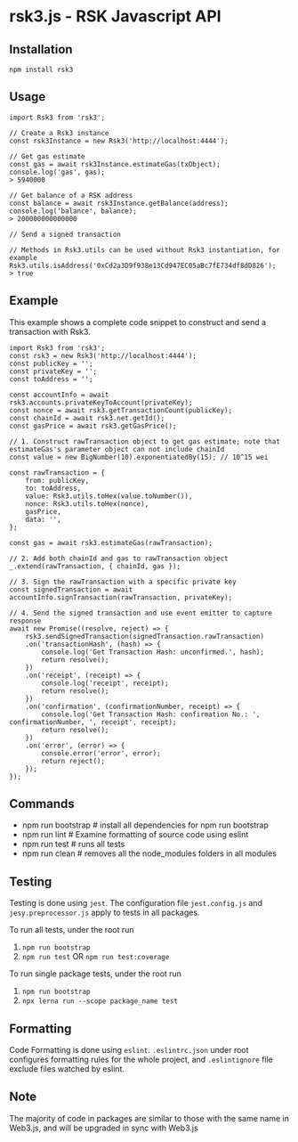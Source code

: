 # rsk3.js - RSK Javascript API
## Installation
`npm install rsk3`

## Usage
```
import Rsk3 from 'rsk3';

// Create a Rsk3 instance
const rsk3Instance = new Rsk3('http://localhost:4444');

// Get gas estimate 
const gas = await rsk3Instance.estimateGas(txObject);
console.log('gas', gas);
> 5940000

// Get balance of a RSK address
const balance = await rsk3Instance.getBalance(address);
console.log('balance', balance);
> 200000000000000

// Send a signed transaction

// Methods in Rsk3.utils can be used without Rsk3 instantiation, for example
Rsk3.utils.isAddress('0xCd2a3D9f938e13Cd947EC05aBc7fE734df8dD826');
> true
```

## Example
This example shows a complete code snippet to construct and send a transaction with Rsk3.
```
import Rsk3 from 'rsk3';
const rsk3 = new Rsk3('http://localhost:4444');
const publicKey = '';
const privateKey = '';
const toAddress = '';

const accountInfo = await rsk3.accounts.privateKeyToAccount(privateKey);
const nonce = await rsk3.getTransactionCount(publicKey);
const chainId = await rsk3.net.getId();
const gasPrice = await rsk3.getGasPrice();

// 1. Construct rawTransaction object to get gas estimate; note that estimateGas's parameter object can not include chainId
const value = new BigNumber(10).exponentiatedBy(15); // 10^15 wei

const rawTransaction = {
    from: publicKey,
    to: toAddress,
    value: Rsk3.utils.toHex(value.toNumber()),
    nonce: Rsk3.utils.toHex(nonce),
    gasPrice,
    data: '',
};

const gas = await rsk3.estimateGas(rawTransaction);

// 2. Add both chainId and gas to rawTransaction object
_.extend(rawTransaction, { chainId, gas });

// 3. Sign the rawTransaction with a specific private key
const signedTransaction = await accountInfo.signTransaction(rawTransaction, privateKey);

// 4. Send the signed transaction and use event emitter to capture response
await new Promise((resolve, reject) => {
    rsk3.sendSignedTransaction(signedTransaction.rawTransaction)
    .on('transactionHash', (hash) => {
        console.log('Get Transaction Hash: unconfirmed.', hash);
        return resolve();
    })
    .on('receipt', (receipt) => {
        console.log('receipt', receipt);
        return resolve();
    })
    .on('confirmation', (confirmationNumber, receipt) => {
        console.log('Get Transaction Hash: confirmation No.: ', confirmationNumber, ', receipt', receipt);
        return resolve();
    })
    .on('error', (error) => {
        console.error('error', error);
        return reject();
    });
});
```

## Commands

- npm run bootstrap # install all dependencies for npm run bootstrap
- npm run lint # Examine formatting of source code using eslint
- npm run test # runs all tests 
- npm run clean # removes all the node_modules folders in all modules


## Testing
Testing is done using `jest`. The configuration file `jest.config.js` and `jesy.preprocessor.js` apply to tests in all packages. 

To run all tests, under the root run
1. `npm run bootstrap`
1. `npm run test` OR `npm run test:coverage`

To run single package tests, under the root run
1. `npm run bootstrap`
1. `npx lerna run --scope package_name test`

## Formatting
Code Formatting is done using `eslint`. `.eslintrc.json` under root configures formatting rules for the whole project, and `.eslintignore` file exclude files watched by eslint.

## Note
The majority of code in packages are similar to those with the same name in Web3.js, and will be upgraded in sync with Web3.js

